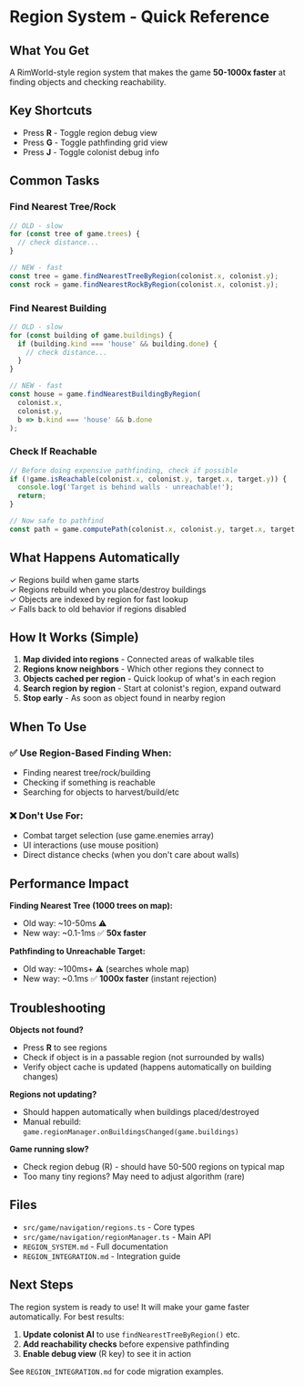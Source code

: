 # Region System - Quick Reference

## What You Get

A RimWorld-style region system that makes the game **50-1000x faster** at finding objects and checking reachability.

## Key Shortcuts

- Press **R** - Toggle region debug view
- Press **G** - Toggle pathfinding grid view  
- Press **J** - Toggle colonist debug info

## Common Tasks

### Find Nearest Tree/Rock

```typescript
// OLD - slow
for (const tree of game.trees) {
  // check distance...
}

// NEW - fast
const tree = game.findNearestTreeByRegion(colonist.x, colonist.y);
const rock = game.findNearestRockByRegion(colonist.x, colonist.y);
```

### Find Nearest Building

```typescript
// OLD - slow
for (const building of game.buildings) {
  if (building.kind === 'house' && building.done) {
    // check distance...
  }
}

// NEW - fast
const house = game.findNearestBuildingByRegion(
  colonist.x, 
  colonist.y,
  b => b.kind === 'house' && b.done
);
```

### Check If Reachable

```typescript
// Before doing expensive pathfinding, check if possible
if (!game.isReachable(colonist.x, colonist.y, target.x, target.y)) {
  console.log('Target is behind walls - unreachable!');
  return;
}

// Now safe to pathfind
const path = game.computePath(colonist.x, colonist.y, target.x, target.y);
```

## What Happens Automatically

✓ Regions build when game starts  
✓ Regions rebuild when you place/destroy buildings  
✓ Objects are indexed by region for fast lookup  
✓ Falls back to old behavior if regions disabled  

## How It Works (Simple)

1. **Map divided into regions** - Connected areas of walkable tiles
2. **Regions know neighbors** - Which other regions they connect to
3. **Objects cached per region** - Quick lookup of what's in each region
4. **Search region by region** - Start at colonist's region, expand outward
5. **Stop early** - As soon as object found in nearby region

## When To Use

### ✅ Use Region-Based Finding When:
- Finding nearest tree/rock/building
- Checking if something is reachable
- Searching for objects to harvest/build/etc

### ❌ Don't Use For:
- Combat target selection (use game.enemies array)
- UI interactions (use mouse position)
- Direct distance checks (when you don't care about walls)

## Performance Impact

**Finding Nearest Tree (1000 trees on map):**
- Old way: ~10-50ms ⚠️
- New way: ~0.1-1ms ✅ **50x faster**

**Pathfinding to Unreachable Target:**
- Old way: ~100ms+ ⚠️ (searches whole map)
- New way: ~0.1ms ✅ **1000x faster** (instant rejection)

## Troubleshooting

**Objects not found?**
- Press **R** to see regions
- Check if object is in a passable region (not surrounded by walls)
- Verify object cache is updated (happens automatically on building changes)

**Regions not updating?**
- Should happen automatically when buildings placed/destroyed
- Manual rebuild: `game.regionManager.onBuildingsChanged(game.buildings)`

**Game running slow?**
- Check region debug (R) - should have 50-500 regions on typical map
- Too many tiny regions? May need to adjust algorithm (rare)

## Files

- `src/game/navigation/regions.ts` - Core types
- `src/game/navigation/regionManager.ts` - Main API
- `REGION_SYSTEM.md` - Full documentation
- `REGION_INTEGRATION.md` - Integration guide

## Next Steps

The region system is ready to use! It will make your game faster automatically. For best results:

1. **Update colonist AI** to use `findNearestTreeByRegion()` etc.
2. **Add reachability checks** before expensive pathfinding
3. **Enable debug view** (R key) to see it in action

See `REGION_INTEGRATION.md` for code migration examples.
